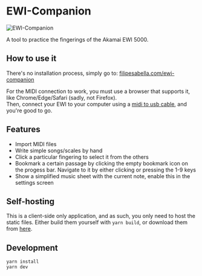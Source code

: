 # EWI-Companion
![EWI-Companion](https://user-images.githubusercontent.com/33415/187092315-ff656988-72b6-4055-bf65-9ca3358114c5.png)

A tool to practice the fingerings of the Akamai EWI 5000.

## How to use it

There's no installation process, simply go to: [filipesabella.com/ewi-companion](https://filipesabella.com/ewi-companion)

For the MIDI connection to work, you must use a browser that supports it, like Chrome/Edge/Safari (sadly, not Firefox).  
Then, connect your EWI to your computer using a [midi to usb cable](https://search.brave.com/images?q=midi+to+usb+cable), and you're good to go.

## Features

* Import MIDI files
* Write simple songs/scales by hand
* Click a particular fingering to select it from the others
* Bookmark a certain passage by clicking the empty bookmark icon on the progess bar. Navigate to it by either clicking or pressing the 1-9 keys
* Show a simplified music sheet with the current note, enable this in the settings screen

## Self-hosting

This is a client-side only application, and as such, you only need to host the static files.
Either build them yourself with `yarn build`, or download them from [here](https://github.com/filipesabella/ewi-companion/tree/build/docs).

## Development

```
yarn install
yarn dev
```
